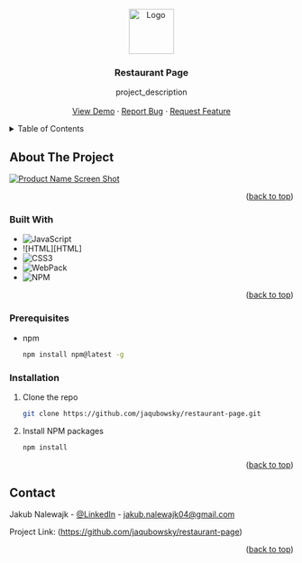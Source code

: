<!-- PROJECT LOGO -->

<br />
<div align="center">
  <a href="https://github.com/jaqubowsky/restaurant-page">
    <img src="src/assets/images/logo.png" alt="Logo" width="80" height="80">
  </a>

<h3 align="center">Restaurant Page</h3>

  <p align="center">
    project_description
    <br />
    <br />
    <a href="https://github.com/jaqubowsky/restaurant-page">View Demo</a>
    ·
    <a href="https://github.com/jaqubowsky/restaurant-page/issues">Report Bug</a>
    ·
    <a href="https://github.com/jaqubowsky/restaurant-page/issues">Request Feature</a>
  </p>
</div>


<!-- TABLE OF CONTENTS -->
<details>
  <summary>Table of Contents</summary>
  <ol>
    <li>
      <a href="#about-the-project">About The Project</a>
      <ul>
        <li><a href="#built-with">Built With</a></li>
      </ul>
    </li>
    <li>
      <a href="#getting-started">Getting Started</a>
    <li>
      <a href="#prerequisites">Prerequisites</a>
    </li>
    <li>
      <a href="#installation">Installation</a>
    </li>
    </li>
    <li><a href="#contact">Contact</a></li>
  </ol>
</details>

<!-- ABOUT THE PROJECT -->
## About The Project

[![Product Name Screen Shot][product-screenshot]](https://github.com/jaqubowsky/restaurant-page)

<p align="right">(<a href="#readme-top">back to top</a>)</p>

### Built With

* ![JavaScript][JavaScript]
* ![HTML][HTML]
* ![CSS3][CSS3]
* ![WebPack][Webpack]
* ![NPM][NPM]

<p align="right">(<a href="#readme-top">back to top</a>)</p>

<!-- GETTING STARTED -->
### Prerequisites

* npm
  ```sh
  npm install npm@latest -g
  ```

### Installation

1. Clone the repo
   ```sh
   git clone https://github.com/jaqubowsky/restaurant-page.git
   ```
2. Install NPM packages
   ```sh
   npm install
   ```
  
<p align="right">(<a href="#readme-top">back to top</a>)</p>

<!-- CONTACT -->
## Contact

Jakub Nalewajk - [@LinkedIn](https://www.linkedin.com/in/jakub-nalewajk/) - jakub.nalewajk04@gmail.com

Project Link: (https://github.com/jaqubowsky/restaurant-page)

<p align="right">(<a href="#readme-top">back to top</a>)</p>

<!-- MARKDOWN LINKS & IMAGES -->
<!-- https://www.markdownguide.org/basic-syntax/#reference-style-links -->
[NPM]: https://img.shields.io/badge/NPM-%23000000.svg?style=for-the-badge&logo=npm&logoColor=white
[Webpack]: https://img.shields.io/badge/webpack-%238DD6F9.svg?style=for-the-badge&logo=webpack&logoColor=black
[JavaScript]: https://img.shields.io/badge/javascript-%23323330.svg?style=for-the-badge&logo=javascript&logoColor=%23F7DF1E
[HTML5]: https://img.shields.io/badge/html5-%23E34F26.svg?style=for-the-badge&logo=html5&logoColor=white
[CSS3]: https://img.shields.io/badge/css3-%231572B6.svg?style=for-the-badge&logo=css3&logoColor=white
[product-screenshot]: src/assets/images/screenshot.png
